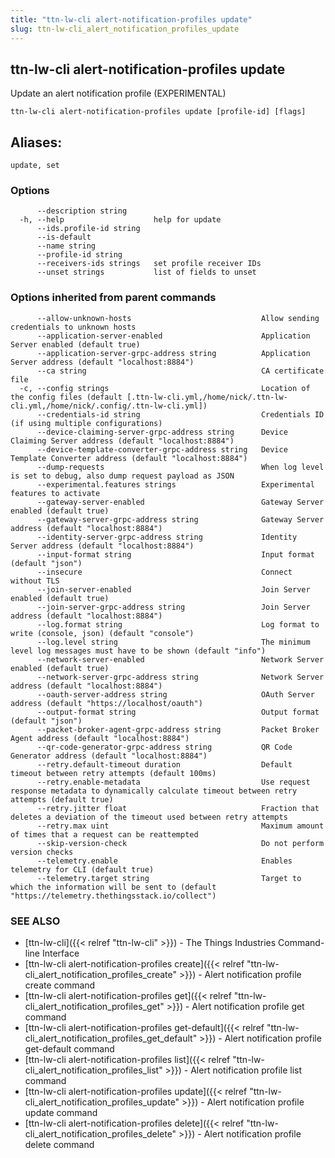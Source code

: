 ```yaml
---
title: "ttn-lw-cli alert-notification-profiles update"
slug: ttn-lw-cli_alert_notification_profiles_update
---
```


## ttn-lw-cli alert-notification-profiles update

Update an alert notification profile (EXPERIMENTAL)

```
ttn-lw-cli alert-notification-profiles update [profile-id] [flags]
```

## Aliases:
```
update, set
```

### Options
```
      --description string
  -h, --help                    help for update
      --ids.profile-id string
      --is-default
      --name string
      --profile-id string
      --receivers-ids strings   set profile receiver IDs
      --unset strings           list of fields to unset
```

### Options inherited from parent commands

```
      --allow-unknown-hosts                             Allow sending credentials to unknown hosts
      --application-server-enabled                      Application Server enabled (default true)
      --application-server-grpc-address string          Application Server address (default "localhost:8884")
      --ca string                                       CA certificate file
  -c, --config strings                                  Location of the config files (default [.ttn-lw-cli.yml,/home/nick/.ttn-lw-cli.yml,/home/nick/.config/.ttn-lw-cli.yml])
      --credentials-id string                           Credentials ID (if using multiple configurations)
      --device-claiming-server-grpc-address string      Device Claiming Server address (default "localhost:8884")
      --device-template-converter-grpc-address string   Device Template Converter address (default "localhost:8884")
      --dump-requests                                   When log level is set to debug, also dump request payload as JSON
      --experimental.features strings                   Experimental features to activate
      --gateway-server-enabled                          Gateway Server enabled (default true)
      --gateway-server-grpc-address string              Gateway Server address (default "localhost:8884")
      --identity-server-grpc-address string             Identity Server address (default "localhost:8884")
      --input-format string                             Input format (default "json")
      --insecure                                        Connect without TLS
      --join-server-enabled                             Join Server enabled (default true)
      --join-server-grpc-address string                 Join Server address (default "localhost:8884")
      --log.format string                               Log format to write (console, json) (default "console")
      --log.level string                                The minimum level log messages must have to be shown (default "info")
      --network-server-enabled                          Network Server enabled (default true)
      --network-server-grpc-address string              Network Server address (default "localhost:8884")
      --oauth-server-address string                     OAuth Server address (default "https://localhost/oauth")
      --output-format string                            Output format (default "json")
      --packet-broker-agent-grpc-address string         Packet Broker Agent address (default "localhost:8884")
      --qr-code-generator-grpc-address string           QR Code Generator address (default "localhost:8884")
      --retry.default-timeout duration                  Default timeout between retry attempts (default 100ms)
      --retry.enable-metadata                           Use request response metadata to dynamically calculate timeout between retry attempts (default true)
      --retry.jitter float                              Fraction that deletes a deviation of the timeout used between retry attempts
      --retry.max uint                                  Maximum amount of times that a request can be reattempted
      --skip-version-check                              Do not perform version checks
      --telemetry.enable                                Enables telemetry for CLI (default true)
      --telemetry.target string                         Target to which the information will be sent to (default "https://telemetry.thethingsstack.io/collect")
```

### SEE ALSO

* [ttn-lw-cli]({{< relref "ttn-lw-cli" >}})	 - The Things Industries Command-line Interface
* [ttn-lw-cli alert-notification-profiles create]({{< relref "ttn-lw-cli_alert_notification_profiles_create" >}})	 - Alert notification profile create command
* [ttn-lw-cli alert-notification-profiles get]({{< relref "ttn-lw-cli_alert_notification_profiles_get" >}})	 - Alert notification profile get command
* [ttn-lw-cli alert-notification-profiles get-default]({{< relref "ttn-lw-cli_alert_notification_profiles_get_default" >}})	 - Alert notification profile get-default command
* [ttn-lw-cli alert-notification-profiles list]({{< relref "ttn-lw-cli_alert_notification_profiles_list" >}})	 - Alert notification profile list command
* [ttn-lw-cli alert-notification-profiles update]({{< relref "ttn-lw-cli_alert_notification_profiles_update" >}})	 - Alert notification profile update command
* [ttn-lw-cli alert-notification-profiles delete]({{< relref "ttn-lw-cli_alert_notification_profiles_delete" >}})	 - Alert notification profile delete command
